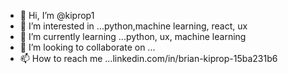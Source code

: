 - 👋 Hi, I’m @kiprop1
- 👀 I’m interested in ...python,machine learning, react, ux
- 🌱 I’m currently learning ...python, ux, machine learning
- 💞️ I’m looking to collaborate on ...
- 📫 How to reach me ...linkedin.com/in/brian-kiprop-15ba231b6

<!---
kiprop1/kiprop1 is a ✨ special ✨ repository because its `README.md` (this file) appears on your GitHub profile.
You can click the Preview link to take a look at your changes.
--->
